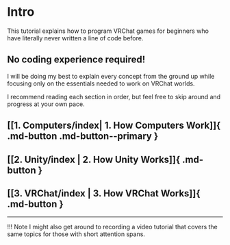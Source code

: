 # Intro

This tutorial explains how to program VRChat games for beginners who have literally never written a line of code before.

## No coding experience required!

I will be doing my best to explain every concept from the ground up while focusing only on the essentials needed to work on VRChat worlds.

I recommend reading each section in order, but feel free to skip around and progress at your own pace.

## [[1. Computers/index| 1. How Computers Work]]{ .md-button .md-button--primary }

## [[2. Unity/index | 2. How Unity Works]]{ .md-button }

## [[3. VRChat/index | 3. How VRChat Works]]{ .md-button }

---
!!! Note
    I might also get around to recording a video tutorial that covers the same topics for those with short attention spans.
